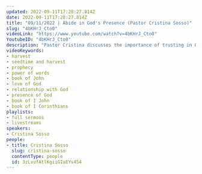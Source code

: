 ```yaml
---
updated: 2022-09-11T17:28:27.814Z
date: 2022-09-11T17:28:27.814Z
title: "09/11/2022 | Abide in God's Presence (Pastor Cristina Sosso)"
slug: "4bKHrJ_Cto0"
videoLink: "https://www.youtube.com/watch?v=4bKHrJ_Cto0"
YoutubeID: "4bKHrJ_Cto0"
description: "Pastor Cristina discusses the importance of trusting in God and obeying him. Imagine if all of Freedom Fellowship Church began operating in supernatural power? Imagine how even as a small group we could transform the world? When we become one with God, we begin to sound like him, and act like Him. In the same way, God sounds like you when you obey Him, but the biggest thing that stops Christians from truly stepping into the supernatural is they are still thinking and operating in the natural realm. They might have doubts like \"If I obey God, I'll lose everything.\" or \"If I obey God, I'll never have any fun.\" This shows that they do not trust God, but what we need to realize is that no one can love you more than God loves you. Begin abiding in God and you will truly discover the depths of His love and He will take of those things that concern you. This sermon was delivered by Pastor Cris Sosso at Freedom Fellowship Church International on September 11, 2022."
videoKeywords:
- harvest
- seedtime and harvest
- prophecy
- power of words
- book of John
- love of God
- relationship with God
- presence of God
- book of I John
- book of I Corinthians
playlists:
- full sermons
- livestreams
speakers:
- Cristina Sosso
people:
- title: Cristina Sosso
  slug: cristina-sosso
  contentType: people
  id: 3zLvufAtlKgiiGIaEYs4S4
---
```

